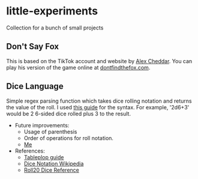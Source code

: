 # little-experiments
Collection for a bunch of small projects


## Don't Say Fox
This is based on the TikTok account and website by [Alex Cheddar](https://www.youtube.com/@AlexCheddarUK). You can play his version of the game online at [dontfindthefox.com](https://donotfindthefox.com/).

## Dice Language
Simple regex parsing function which takes dice rolling notation and returns the value of the roll. I used [this guide](https://tableplop.notion.site/Dice-rolling-syntax-options-37ef6202bdc44e288b7eb84dc344dabc) for the syntax. For example, '2d6+3' would be 2 6-sided dice rolled plus 3 to the result.
- Future improvements: 
    - Usage of parenthesis
    - Order of operations for roll notation. 
    - [Me](https://xkcd.com/927/)
- References: 
    - [Tableplop guide](https://tableplop.notion.site/Dice-rolling-syntax-options-37ef6202bdc44e288b7eb84dc344dabc)
    - [Dice Notation Wikipedia](https://en.wikipedia.org/wiki/Dice_notation)
    - [Roll20 Dice Reference](https://wiki.roll20.net/Dice_Reference)
